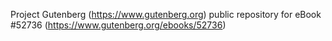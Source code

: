 Project Gutenberg (https://www.gutenberg.org) public repository for
eBook #52736 (https://www.gutenberg.org/ebooks/52736)
